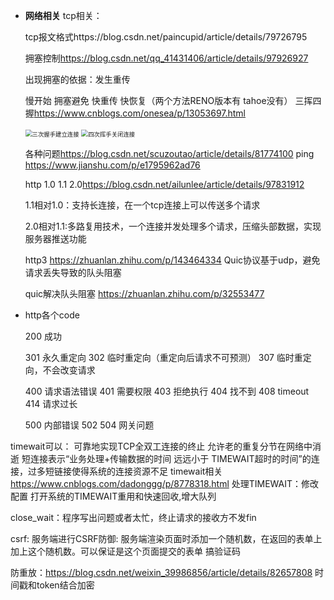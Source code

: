 * **网络相关**
  tcp相关：

  tcp报文格式https://blog.csdn.net/paincupid/article/details/79726795

  拥塞控制<https://blog.csdn.net/qq_41431406/article/details/97926927>

  出现拥塞的依据：发生重传

  慢开始 拥塞避免
  快重传 快恢复（两个方法RENO版本有 tahoe没有）
  三挥四握<https://www.cnblogs.com/onesea/p/13053697.html>

  <img src="https://cooffeeli-blog.oss-cn-beijing.aliyuncs.com/TCP/established.png" alt="三次握手建立连接" style="zoom:67%;" />

  

  <img src="https://cooffeeli-blog.oss-cn-beijing.aliyuncs.com/TCP/close.png" alt="四次挥手关闭连接" style="zoom:67%;" />

  各种问题<https://blog.csdn.net/scuzoutao/article/details/81774100>
  ping <https://www.jianshu.com/p/e1795962ad76>

  http 1.0 1.1 2.0<https://blog.csdn.net/ailunlee/article/details/97831912>

  1.1相对1.0：支持长连接，在一个tcp连接上可以传送多个请求

  2.0相对1.1:多路复用技术，一个连接并发处理多个请求，压缩头部数据，实现服务器推送功能

  http3 <https://zhuanlan.zhihu.com/p/143464334> Quic协议基于udp，避免请求丢失导致的队头阻塞

  quic解决队头阻塞 <https://zhuanlan.zhihu.com/p/32553477>

  

* http各个code

  200 成功

  301 永久重定向 302 临时重定向（重定向后请求不可预测） 307 临时重定向，不会改变请求

  400 请求语法错误 401 需要权限 403 拒绝执行 404 找不到 408 timeout 414 请求过长

  500 内部错误 502 504 网关问题

timewait可以：
可靠地实现TCP全双工连接的终止
允许老的重复分节在网络中消逝 
短连接表示“业务处理+传输数据的时间 远远小于 TIMEWAIT超时的时间”的连接，过多短链接使得系统的连接资源不足
timewait相关<https://www.cnblogs.com/dadonggg/p/8778318.html>
处理TIMEWAIT：修改配置
打开系统的TIMEWAIT重用和快速回收,增大队列

close_wait：程序写出问题或者太忙，终止请求的接收方不发fin

csrf:
服务端进行CSRF防御: 服务端渲染页面时添加一个随机数，在返回的表单上加上这个随机数。可以保证是这个页面提交的表单
搞验证码

防重放：<https://blog.csdn.net/weixin_39986856/article/details/82657808> 时间戳和token结合加密 



